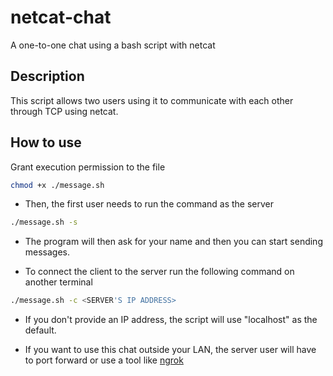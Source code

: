 # netcat-chat
A one-to-one chat using a bash script with netcat

## Description
This script allows two users using it to communicate with each other through TCP using netcat.

## How to use
Grant execution permission to the file

``` bash
chmod +x ./message.sh
```

- Then, the first user needs to run the command as the server
```bash
./message.sh -s
```
- The program will then ask for your name and then you can start sending messages.

- To connect the client to the server run the following command on another terminal
```bash
./message.sh -c <SERVER'S IP ADDRESS>
```
- If you don't provide an IP address, the script will use "localhost" as the default.

- If you want to use this chat outside your LAN, the server user will have to port forward or use a tool like [ngrok](https://ngrok.com/)


